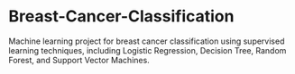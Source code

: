 # Breast-Cancer-Classification
Machine learning project for breast cancer classification using supervised learning techniques, including Logistic Regression, Decision Tree, Random Forest, and Support Vector Machines.
